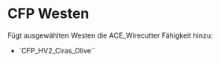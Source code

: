 # CFP Westen

Fügt ausgewählten Westen die ACE_Wirecutter Fähigkeit hinzu:

- `CFP_HV2_Ciras_Olive``
